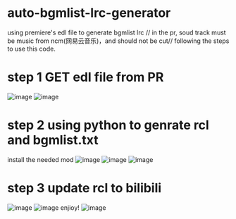 # auto-bgmlist-lrc-generator
using premiere's edl file to generate bgmlist lrc //
in the pr, soud track must be music from ncm(网易云音乐)，and should not be cut//
following the steps to use this code.
# step 1 GET edl file from PR
![image](https://user-images.githubusercontent.com/67094803/132870901-980afd9b-cbce-4ae8-8022-b8e2512517ac.png)
![image](https://user-images.githubusercontent.com/67094803/132870545-83015c85-3853-4dd9-86b8-391815508c78.png)
# step 2 using python to genrate rcl and bgmlist.txt 
install the needed mod
![image](https://user-images.githubusercontent.com/67094803/132873609-9f681ba9-763d-4464-ad98-6b6651777008.png)
![image](https://user-images.githubusercontent.com/67094803/132872725-c5758441-97bd-4c3a-8dc9-72c87c89a54f.png)
![image](https://user-images.githubusercontent.com/67094803/132872890-49a6daf2-86ce-4a77-9ff2-b6674ce439f5.png)
# step 3 update rcl to bilibili
![image](https://user-images.githubusercontent.com/67094803/132873131-a4c8f13e-d469-482f-8005-db508f949b3d.png)
![image](https://user-images.githubusercontent.com/67094803/132873217-0a31aa9f-4cbf-46ed-8722-5af8ddc80a35.png)
enjioy!
![image](https://user-images.githubusercontent.com/67094803/132873361-3b2f7e7b-535f-498e-b87a-7595048f78c4.png)
